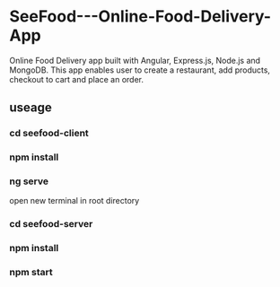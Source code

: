 # SeeFood---Online-Food-Delivery-App
Online Food Delivery app built with Angular, Express.js, Node.js and MongoDB. This app enables user to create a restaurant, add products, checkout to cart and place an order.  

## useage 

### cd seefood-client
### npm install
### ng serve

open new terminal in root directory

### cd seefood-server
### npm install
### npm start
